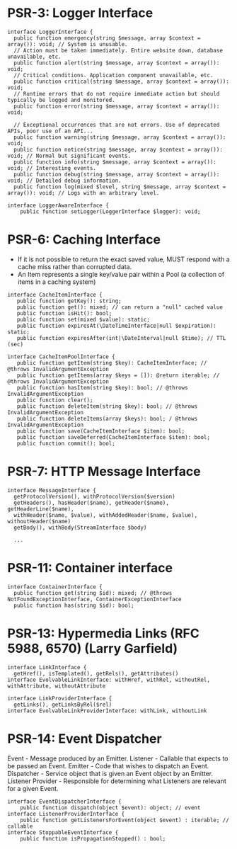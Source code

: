 # PSR-3: Logger Interface
```
interface LoggerInterface {
  public function emergency(string $message, array $context = array()): void; // System is unusable.
  // Action must be taken immediately. Entire website down, database unavailable, etc. 
  public function alert(string $message, array $context = array()): void; 
  // Critical conditions. Application component unavailable, etc.
  public function critical(string $message, array $context = array()): void; 
  // Runtime errors that do not require immediate action but should typically be logged and monitored.
  public function error(string $message, array $context = array()): void; 

  // Exceptional occurrences that are not errors. Use of deprecated APIs, poor use of an API...
  public function warning(string $message, array $context = array()): void; 
  public function notice(string $message, array $context = array()): void; // Normal but significant events.
  public function info(string $message, array $context = array()): void; // Interesting events.
  public function debug(string $message, array $context = array()): void; // Detailed debug information.
  public function log(mixed $level, string $message, array $context = array()): void; // Logs with an arbitrary level.

interface LoggerAwareInterface {
    public function setLogger(LoggerInterface $logger): void;
```

# PSR-6: Caching Interface
- If it is not possible to return the exact saved value, MUST respond with a cache miss rather than corrupted data.
- An Item represents a single key/value pair within a Pool (a collection of items in a caching system)
```
interface CacheItemInterface {
   public function getKey(): string;
   public function get(): mixed; // can return a "null" cached value
   public function isHit(): bool;
   public function set(mixed $value): static;
   public function expiresAt(\DateTimeInterface|null $expiration): static;
   public function expiresAfter(int|\DateInterval|null $time); // TTL (sec)

interface CacheItemPoolInterface {
   public function getItem(string $key): CacheItemInterface; // @throws InvalidArgumentException
   public function getItems(array $keys = []): @return iterable; // @throws InvalidArgumentException
   public function hasItem(string $key): bool; // @throws InvalidArgumentException
   public function clear();
   public function deleteItem(string $key): bool; // @throws InvalidArgumentException
   public function deleteItems(array $keys): bool; / @throws InvalidArgumentException
   public function save(CacheItemInterface $item): bool;
   public function saveDeferred(CacheItemInterface $item): bool;
   public function commit(): bool;
```

# PSR-7: HTTP Message Interface
```
interface MessageInterface {
  getProtocolVersion(), withProtocolVersion($version)
  getHeaders(), hasHeader($name), getHeader($name), getHeaderLine($name), 
  withHeader($name, $value), withAddedHeader($name, $value), withoutHeader($name)
  getBody(), withBody(StreamInterface $body)
  
  ...
```

# PSR-11: Container interface
```
interface ContainerInterface {
  public function get(string $id): mixed; // @throws NotFoundExceptionInterface, ContainerExceptionInterface
  public function has(string $id): bool;
```

# PSR-13: Hypermedia Links (RFC 5988, 6570) (Larry Garfield)
```
interface LinkInterface {
  getHref(), isTemplated(), getRels(), getAttributes()
interface EvolvableLinkInterface: withHref, withRel, withoutRel, withAttribute, withoutAttribute

interface LinkProviderInterface {
  getLinks(), getLinksByRel($rel)
interface EvolvableLinkProviderInterface: withLink, withoutLink
```

# PSR-14: Event Dispatcher
Event - Message produced by an Emitter.
Listener - Callable that expects to be passed an Event. 
Emitter - Code that wishes to dispatch an Event. 
Dispatcher - Service object that is given an Event object by an Emitter. 
Listener Provider - Responsible for determining what Listeners are relevant for a given Event.
```
interface EventDispatcherInterface {
    public function dispatch(object $event): object; // event
interface ListenerProviderInterface {
    public function getListenersForEvent(object $event) : iterable; // callable
interface StoppableEventInterface {
    public function isPropagationStopped() : bool;
```
